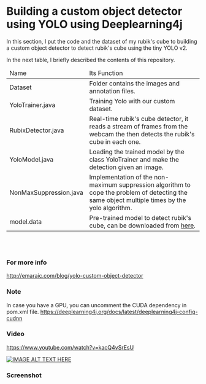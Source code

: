 # Building a custom object detector using YOLO using Deeplearning4j

In this section, I put the code and the dataset of my rubik's cube to building a custom object detector to detect rubik's cube using the tiny YOLO v2.
	
  In the next table, I briefly described the contents of this repository.

  <table class="table table-bordered table-striped" style="margin: 0 auto !important;float: none !important;width: auto;"> <thead> 									
	<tr> <td>Name</td> <td>Its Function</td> </tr> </thead>
	 <tbody> 
     	 <tr> <td>Dataset</td> <td>Folder contains the images and annotation files.</td> </tr> 
	 <tr> <td>YoloTrainer.java</td> <td>Training Yolo with our custom dataset.</td> </tr> 
	<tr> <td>RubixDetector.java</td> <td>Real-time rubik's cube detector, it reads a stream of frames from the webcam the then detects the rubik's cube in each one.</td> </tr> 
	<tr> <td>YoloModel.java</td> <td>Loading the trained model by the class YoloTrainer and make the detection given an image.</td> </tr> 
	<tr> <td>NonMaxSuppression.java</td> <td>Implementation of the non-maximum suppression algorithm to cope the problem of detecting the same object multiple times by the yolo algorithm.</td> </tr> 
		           	 <tr> <td>model.data</td> <td>Pre-trained model to detect rubik's cube, can be downloaded from <a tyle="color:#337ab7;"    target="_blank" href="https://drive.google.com/file/d/1IN0lyBT8maq-dhtG-dvIpLEdnAOcoAQu/view?usp=sharing">here</a>.</td> </tr> 

</tbody></table>

<br><br>

### For more info

http://emaraic.com/blog/yolo-custom-object-detector

### Note 

In case you have a GPU, you can uncomment the CUDA dependency in pom.xml file.
https://deeplearning4j.org/docs/latest/deeplearning4j-config-cudnn

### Video 

https://www.youtube.com/watch?v=kacQ4vSrEsU

[![IMAGE ALT TEXT HERE](https://img.youtube.com/vi/kacQ4vSrEsU/3.jpg)](https://www.youtube.com/watch?v=kacQ4vSrEsU)
   
   
### Screenshot
<p align="center">
<img src="https://github.com/tahaemara/yolo-custom-object-detector/blob/master/assets/output.png?raw=true" alt="" data-canonical-src="https://github.com/tahaemara/yolo-custom-object-detector/blob/master/assets/output.png?raw=true" /></p>
   

